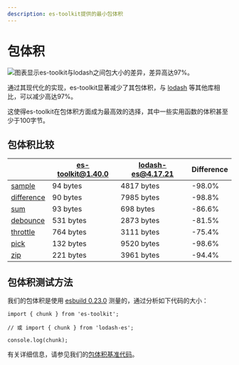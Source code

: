 ```yaml
---
description: es-toolkit提供的最小包体积
---
```


# 包体积

![图表显示es-toolkit与lodash之间包大小的差异，差异高达97%。](/assets/bundle-size.png)

通过其现代化的实现，es-toolkit显著减少了其包体积，与 [lodash](https://lodash.com) 等其他库相比，可以减少高达97%。

这使得es-toolkit在包体积方面成为最高效的选择，其中一些实用函数的体积甚至少于100字节。

## 包体积比较

|                                            | es-toolkit@1.40.0 | lodash-es@4.17.21 | Difference |
| ------------------------------------------ | ----------------- | ----------------- | ---------- |
| [sample](./reference/array/sample)         | 94 bytes          | 4817 bytes        | -98.0%     |
| [difference](./reference/array/difference) | 90 bytes          | 7985 bytes        | -98.8%     |
| [sum](./reference/math/sum)                | 93 bytes          | 698 bytes         | -86.6%     |
| [debounce](./reference/function/debounce)  | 531 bytes         | 2873 bytes        | -81.5%     |
| [throttle](./reference/function/throttle)  | 764 bytes         | 3111 bytes        | -75.4%     |
| [pick](./reference/object/pick)            | 132 bytes         | 9520 bytes        | -98.6%     |
| [zip](./reference/array/zip)               | 221 bytes         | 3961 bytes        | -94.4%     |

## 包体积测试方法

我们的包体积是使用 [esbuild 0.23.0](https://esbuild.github.io) 测量的，通过分析如下代码的大小：

```tsx
import { chunk } from 'es-toolkit';

// 或 import { chunk } from 'lodash-es';

console.log(chunk);
```

有关详细信息，请参见我们的[包体积基准代码](https://github.com/toss/es-toolkit/tree/main/benchmarks/bundle-size)。
